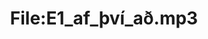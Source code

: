 ---
title: File:E1_af_því_að.mp3
recording of: af því að
reading speed: slow
speaker: E
license: CC0
---